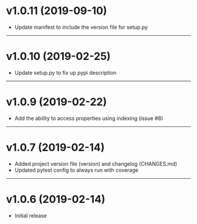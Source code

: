 # v1.0.11 (2019-09-10)
  * Update manifest to include the version file for setup.py

----
# v1.0.10 (2019-02-25)
  * Update setup.py to fix up pypi description

----
# v1.0.9 (2019-02-22)
  * Add the ability to access properties using indexing (issue #8)

----
# v1.0.7 (2019-02-14)
  * Added project version file (version) and changelog (CHANGES.md)
  * Updated pytest config to always run with coverage 

----
# v1.0.6 (2019-02-14)
  * Initial release
